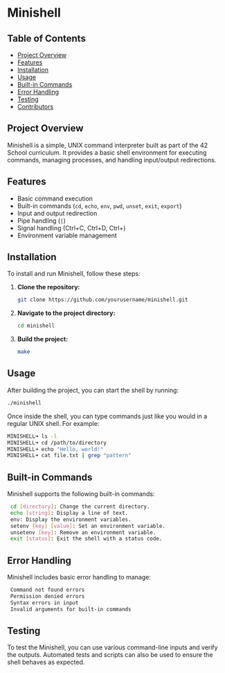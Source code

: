 # Minishell

## Table of Contents
- [Project Overview](#project-overview)
- [Features](#features)
- [Installation](#installation)
- [Usage](#usage)
- [Built-in Commands](#built-in-commands)
- [Error Handling](#error-handling)
- [Testing](#testing)
- [Contributors](#contributors)

## Project Overview
Minishell is a simple, UNIX command interpreter built as part of the 42 School curriculum. It provides a basic shell environment for executing commands, managing processes, and handling input/output redirections.

## Features
- Basic command execution
- Built-in commands (`cd`, `echo`, `env`, `pwd`, `unset`, `exit`, `export`)
- Input and output redirection
- Pipe handling (`|`)
- Signal handling (Ctrl+C, Ctrl+D, Ctrl+\)
- Environment variable management

## Installation
To install and run Minishell, follow these steps:

1. **Clone the repository:**
   ```bash
   git clone https://github.com/yourusername/minishell.git
   ```
2. **Navigate to the project directory:**

   ```bash
   cd minishell
   ```
3. **Build the project:**
   ```bash
   make
   ```
## Usage
After building the project, you can start the shell by running:
   
   ```bash
   ./minishell
   ```
Once inside the shell, you can type commands just like you would in a regular UNIX shell. For example:
   ```bash
   MINISHELL➜ ls -l
   MINISHELL➜ cd /path/to/directory
   MINISHELL➜ echo "Hello, world!"
   MINISHELL➜ cat file.txt | grep "pattern"
   ```
## Built-in Commands

Minishell supports the following built-in commands:
   ```bash
    cd [directory]: Change the current directory.
    echo [string]: Display a line of text.
    env: Display the environment variables.
    setenv [key] [value]: Set an environment variable.
    unsetenv [key]: Remove an environment variable.
    exit [status]: Exit the shell with a status code.
```

## Error Handling

Minishell includes basic error handling to manage:

   ```bash
    Command not found errors
    Permission denied errors
    Syntax errors in input
    Invalid arguments for built-in commands
```
## Testing

To test the Minishell, you can use various command-line inputs and verify the outputs. 
Automated tests and scripts can also be used to ensure the shell behaves as expected.
